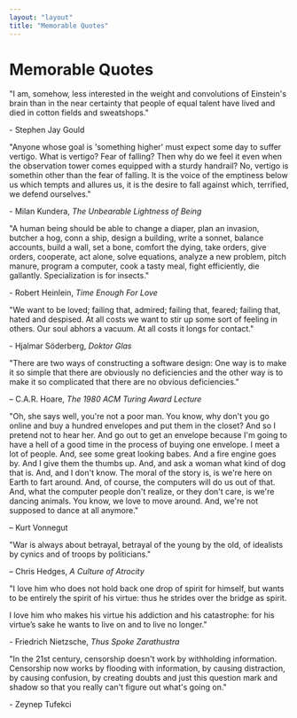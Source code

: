 ```yaml
---
layout: "layout"
title: "Memorable Quotes"
---
```


# Memorable Quotes

"I am, somehow, less interested in the weight and convolutions of Einstein's
brain than in the near certainty that people of equal talent have lived and
died in cotton fields and sweatshops."

<div class="attrib">- Stephen Jay Gould</div>

"Anyone whose goal is 'something higher' must expect some day to suffer
vertigo. What is vertigo? Fear of falling? Then why do we feel it even when
the observation tower comes equipped with a sturdy handrail? No, vertigo is
somethin other than the fear of falling. It is the voice of the emptiness
below us which tempts and allures us, it is the desire to fall against
which, terrified, we defend ourselves."

<div class="attrib">- Milan Kundera, <em>The Unbearable Lightness of Being</em></div>

"A human being should be able to change a diaper, plan an invasion, butcher a
hog, conn a ship, design a building, write a sonnet, balance accounts, build a
wall, set a bone, comfort the dying, take orders, give orders, cooperate, act
alone, solve equations, analyze a new problem, pitch manure, program a
computer, cook a tasty meal, fight efficiently, die gallantly. Specialization
is for insects."

<div class="attrib">- Robert Heinlein, <em>Time Enough For Love</em></div>

"We want to be loved; failing that, admired; failing that, feared; failing
that, hated and despised. At all costs we want to stir up some sort of feeling
in others. Our soul abhors a vacuum. At all costs it longs for contact."

<div class="attrib">- Hjalmar Söderberg, <em>Doktor Glas</em></div>

"There are two ways of constructing a software design: One way is to make it so
simple that there are obviously no deficiencies and the other way is to make it
so complicated that there are no obvious deficiencies."

<div class="attrib">– C.A.R. Hoare, <em>The 1980 ACM Turing Award Lecture</em></div>

"Oh, she says well, you're not a poor man. You know, why don't you go online
and buy a hundred envelopes and put them in the closet? And so I pretend not to
hear her. And go out to get an envelope because I'm going to have a hell of a
good time in the process of buying one envelope. I meet a lot of people. And,
see some great looking babes. And a fire engine goes by. And I give them the
thumbs up. And, and ask a woman what kind of dog that is. And, and I don't
know. The moral of the story is, is we're here on Earth to fart around. And, of
course, the computers will do us out of that. And, what the computer people
don't realize, or they don't care, is we're dancing animals. You know, we love
to move around. And, we're not supposed to dance at all anymore."

<div class="attrib">– Kurt Vonnegut</div>

"War is always about betrayal, betrayal of the young by the old, of idealists
by cynics and of troops by politicians."

<div class="attrib">– Chris Hedges, <em>A Culture of Atrocity</em></div>

"I love him who does not hold back one drop of spirit for himself, but wants to
be entirely the spirit of his virtue: thus he strides over the bridge as
spirit.

I love him who makes his virtue his addiction and his catastrophe: for
his virtue’s sake he wants to live on and to live no longer."

<div class="attrib">- Friedrich Nietzsche, <em>Thus Spoke Zarathustra</em></div>

"In the 21st century, censorship doesn't work by withholding information.
Censorship now works by flooding with information, by causing distraction, by
causing confusion, by creating doubts and just this question mark and shadow so
that you really can't figure out what's going on."

<div class="attrib">- Zeynep Tufekci</div>
